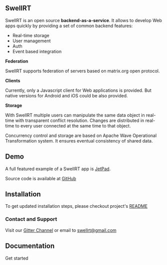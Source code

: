## SwellRT

SwellRT is an open source **backend-as-a-service**. It allows to develop Web apps quickly by providing a set of common backend features:

* Real-time storage
* User management
* Auth
* Event based integration

**Federation**

SwellRT supports federation of servers based on matrix.org open protocol.

**Clients**

Currently, only a Javascript client for Web applications is provided. But native versions for Android and iOS could be also provided.

**Storage**

With SwellRT multiple users can manipulate the same data object in real-time with transparent conflict resolution. Changes are distributed in real-time to every user connected at the same time to that object.

Concurrency control and storage are based on Apache Wave Operational Transformation system. It ensures eventual consistency of shared data.


## Demo

A full featured example of a SwellRT app is [JetPad](https://jetpad.net).

Source code is available at [GitHub](https://github.com/P2Pvalue/swellrt-pad)


## Installation

To get updated installation steps, please checkout project's [README](https://github.com/P2Pvalue/swellrt/blob/master/README.md)

### Contact and Support

Visit our [Gitter Channel](https://gitter.im/P2Pvalue/swellrt) or email to swellrt@gmail.com

## Documentation

Get started
